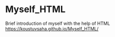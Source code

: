 # Myself_HTML
Brief introduction of myself with the help of HTML
https://koustuvsaha.github.io/Myself_HTML/
